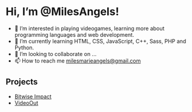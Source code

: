 

<!-- ![20220711_123713](https://user-images.githubusercontent.com/87739674/181352688-0e815287-a3e5-4f18-8be5-41a5f4b99273.png)
 -->
# Hi, I’m @MilesAngels!
- 👀 I’m interested in playing videogames, learning more about programming languages and web development.
- 🌱 I’m currently learning HTML, CSS, JavaScript, C++, Sass, PHP and Python.
- 💞️ I’m looking to collaborate on ...
- 📫 How to reach me milesmarieangels@gmail.com

## Projects
- [Bitwise Impact](https://bitwiseimpact.org/)
- [VideoOut](https://videoout.org/)

<!---
MilesAngels/MilesAngels is a ✨ special ✨ repository because its `README.md` (this file) appears on your GitHub profile.
You can click the Preview link to take a look at your changes.
--->

